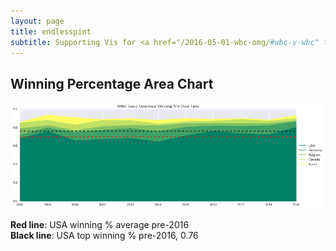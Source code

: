 ```yaml
---
layout: page
title: endlesspint
subtitle: Supporting Vis for <a href="/2016-05-01-wbc-omg/#wbc-v-wbc" target="_blank">wBC</a> Data
---
```


## Winning Percentage Area Chart

<img src = "/gallery/2016/wbc_country_win_per.png" alt="wBC winning per" />

**Red line**: USA winning % average pre-2016<br>
**Black line**: USA top winning % pre-2016, 0.76
